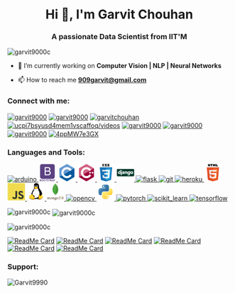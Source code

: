 <h1 align="center">Hi 👋, I'm Garvit Chouhan</h1>
<h3 align="center">A passionate Data Scientist from IIT'M</h3>

<p align="left"> <img src="https://komarev.com/ghpvc/?username=garvit9000c&label=Profile%20views&color=0e75b6&style=flat" alt="garvit9000c" /> </p>

- 🔭 I’m currently working on **Computer Vision | NLP | Neural Networks**

- 📫 How to reach me **909garvit@gmail.com** 

<h3 align="left">Connect with me:</h3>
<p align="left">
<a href="https://linkedin.com/in/garvit9000" target="blank"><img align="center" src="https://raw.githubusercontent.com/rahuldkjain/github-profile-readme-generator/master/src/images/icons/Social/linked-in-alt.svg" alt="garvit9000" height="30" width="40" /></a>
<a href="https://stackoverflow.com/users/garvit9000" target="blank"><img align="center" src="https://raw.githubusercontent.com/rahuldkjain/github-profile-readme-generator/master/src/images/icons/Social/stack-overflow.svg" alt="garvit9000" height="30" width="40" /></a>
<a href="https://kaggle.com/garvitchouhan" target="blank"><img align="center" src="https://raw.githubusercontent.com/rahuldkjain/github-profile-readme-generator/master/src/images/icons/Social/kaggle.svg" alt="garvitchouhan" height="30" width="40" /></a>
<a href="https://www.youtube.com/channel/UCpI7BsYusd4MEm1VScAFfOQ/videos" target="blank"><img align="center" src="https://raw.githubusercontent.com/rahuldkjain/github-profile-readme-generator/master/src/images/icons/Social/youtube.svg" alt="ucpi7bsyusd4mem1vscaffoq/videos" height="30" width="40" /></a>
<a href="https://www.codechef.com/users/garvit9000" target="blank"><img align="center" src="https://cdn.jsdelivr.net/npm/simple-icons@3.1.0/icons/codechef.svg" alt="garvit9000" height="30" width="40" /></a>
<a href="https://codeforces.com/profile/garvit9000" target="blank"><img align="center" src="https://cdn.jsdelivr.net/npm/simple-icons@3.0.1/icons/codeforces.svg" alt="garvit9000" height="30" width="40" /></a>
<a href="https://www.leetcode.com/garvit9000" target="blank"><img align="center" src="https://raw.githubusercontent.com/rahuldkjain/github-profile-readme-generator/master/src/images/icons/Social/leet-code.svg" alt="garvit9000" height="30" width="40" /></a>
<a href="https://discord.gg/4ppMW7e3GX" target="blank"><img align="center" src="https://raw.githubusercontent.com/rahuldkjain/github-profile-readme-generator/master/src/images/icons/Social/discord.svg" alt="4ppMW7e3GX" height="30" width="40" /></a>
</p>

<h3 align="left">Languages and Tools:</h3>
<p align="left"> <a href="https://www.arduino.cc/" target="_blank"> <img src="https://cdn.worldvectorlogo.com/logos/arduino-1.svg" alt="arduino" width="40" height="40"/> </a> <a href="https://getbootstrap.com" target="_blank"> <img src="https://raw.githubusercontent.com/devicons/devicon/master/icons/bootstrap/bootstrap-plain-wordmark.svg" alt="bootstrap" width="40" height="40"/> </a> <a href="https://www.cprogramming.com/" target="_blank"> <img src="https://raw.githubusercontent.com/devicons/devicon/master/icons/c/c-original.svg" alt="c" width="40" height="40"/> </a> <a href="https://www.w3schools.com/cpp/" target="_blank"> <img src="https://raw.githubusercontent.com/devicons/devicon/master/icons/cplusplus/cplusplus-original.svg" alt="cplusplus" width="40" height="40"/> </a> <a href="https://www.w3schools.com/css/" target="_blank"> <img src="https://raw.githubusercontent.com/devicons/devicon/master/icons/css3/css3-original-wordmark.svg" alt="css3" width="40" height="40"/> </a> <a href="https://www.djangoproject.com/" target="_blank"> <img src="https://raw.githubusercontent.com/devicons/devicon/master/icons/django/django-original.svg" alt="django" width="40" height="40"/> </a><a href="https://flask.palletsprojects.com/" target="_blank"> <img src="https://www.vectorlogo.zone/logos/pocoo_flask/pocoo_flask-icon.svg" alt="flask" width="40" height="40"/> </a> <a href="https://git-scm.com/" target="_blank"> <img src="https://www.vectorlogo.zone/logos/git-scm/git-scm-icon.svg" alt="git" width="40" height="40"/> </a> <a href="https://heroku.com" target="_blank"> <img src="https://www.vectorlogo.zone/logos/heroku/heroku-icon.svg" alt="heroku" width="40" height="40"/> </a> <a href="https://www.w3.org/html/" target="_blank"> <img src="https://raw.githubusercontent.com/devicons/devicon/master/icons/html5/html5-original-wordmark.svg" alt="html5" width="40" height="40"/> </a> <a href="https://developer.mozilla.org/en-US/docs/Web/JavaScript" target="_blank"> <img src="https://raw.githubusercontent.com/devicons/devicon/master/icons/javascript/javascript-original.svg" alt="javascript" width="40" height="40"/> </a> <a href="https://www.linux.org/" target="_blank"> <img src="https://raw.githubusercontent.com/devicons/devicon/master/icons/linux/linux-original.svg" alt="linux" width="40" height="40"/> </a> <a href="https://www.mongodb.com/" target="_blank"> <img src="https://raw.githubusercontent.com/devicons/devicon/master/icons/mongodb/mongodb-original-wordmark.svg" alt="mongodb" width="40" height="40"/> </a> <a href="https://opencv.org/" target="_blank"> <img src="https://www.vectorlogo.zone/logos/opencv/opencv-icon.svg" alt="opencv" width="40" height="40"/> </a> <a href="https://www.python.org" target="_blank"> <img src="https://raw.githubusercontent.com/devicons/devicon/master/icons/python/python-original.svg" alt="python" width="40" height="40"/> </a> <a href="https://pytorch.org/" target="_blank"> <img src="https://www.vectorlogo.zone/logos/pytorch/pytorch-icon.svg" alt="pytorch" width="40" height="40"/> </a> <a href="https://scikit-learn.org/" target="_blank"> <img src="https://upload.wikimedia.org/wikipedia/commons/0/05/Scikit_learn_logo_small.svg" alt="scikit_learn" width="40" height="40"/> </a> <a href="https://www.tensorflow.org" target="_blank"> <img src="https://www.vectorlogo.zone/logos/tensorflow/tensorflow-icon.svg" alt="tensorflow" width="40" height="40"/> </a> </p>

<p><img align="left" src="https://github-readme-stats.vercel.app/api/top-langs?username=garvit9000c&show_icons=true&locale=en&layout=compact" alt="garvit9000c" /></p>

<p>&nbsp;<img align="center" src="https://github-readme-stats.vercel.app/api?username=garvit9000c&show_icons=true&locale=en" alt="garvit9000c" /></p>

<p><img align="center" src="https://github-readme-streak-stats.herokuapp.com/?user=garvit9000c&" alt="garvit9000c" /></p>

[![ReadMe Card](https://github-readme-stats.vercel.app/api/pin/?username=Garvit9000c&repo=PosMate&show_owner=true&theme=dark)](https://github.com/Garvit9000c/PosMate)
[![ReadMe Card](https://github-readme-stats.vercel.app/api/pin/?username=Garvit9000c&repo=Decode-X&show_owner=true&theme=dark)](https://github.com/Garvit9000c/Decode-X)
[![ReadMe Card](https://github-readme-stats.vercel.app/api/pin/?username=Garvit9000c&repo=texam&show_owner=true&theme=dark)](https://github.com/Garvit9000c/texam)
[![ReadMe Card](https://github-readme-stats.vercel.app/api/pin/?username=Dart9000&repo=Quelix&show_owner=true&theme=dark)](https://github.com/Dart9000/Quelix)
[![ReadMe Card](https://github-readme-stats.vercel.app/api/pin/?username=Dart9000&repo=OpenX&show_owner=true&theme=dark)](https://github.com/Dart9000/OpenX)
[![ReadMe Card](https://github-readme-stats.vercel.app/api/pin/?username=Dart9000&repo=TumorCNN&show_owner=true&theme=dark)](https://github.com/Dart9000/TumorCNN)


<h3 align="left">Support:</h3>
<p><a href="https://www.buymeacoffee.com/Garvit9990"> <img align="left" src="https://cdn.buymeacoffee.com/buttons/v2/default-yellow.png" height="50" width="210" alt="Garvit9990" /></a></p><br><br>
